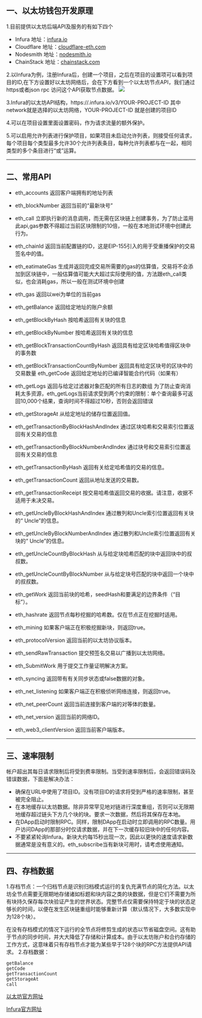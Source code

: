 ## 一、以太坊钱包开发原理

1.目前提供以太坊后端API及服务的有如下四个

* Infura  地址：[infura.io](https://infura.io/)
* Cloudflare 地址：[cloudflare-eth.com](https://cloudflare-eth.com/)
* Nodesmith  地址：[nodesmith.io](https://nodesmith.io/network/ethereum/)
* ChainStack 地址：[chainstack.com](https://chainstack.com/)

2.以Infura为例，注册Infura后，创建一个项目，之后在项目的设置项可以看到项目的ID,在下方设置好以太坊网络后，会在下方看到一个以太坊节点API，我们通过https或者json rpc 访问这个API获取节点数据。
![](/img/1.png)

3.Infura的以太坊API结构，https://<network>.infura.io/v3/YOUR-PROJECT-ID 其中 network就是选择的以太坊网络，YOUR-PROJECT-ID 就是创建的项目ID

4.可以在项目设置里面设置密码，作为请求流量的额外保护。

5.可以启用允许列表进行保护项目，如果项目未启动允许列表，则接受任何请求，每个项目每个类型最多允许30个允许列表条目，每种允许列表都与在一起，相同类型的多个条目进行“或”运算。

------------

## 二、常用API

* eth_accounts  返回客户端拥有的地址列表
* eth_blockNumber 返回当前的“最新块号”
* eth_call 立即执行新的消息调用，而无需在区块链上创建事务，为了防止滥用此api,gas参数不得超过当前区块限制的10倍，一般在本地测试环境中创建此行为。

* eth_chainId 返回当前配置链的ID，这是EIP-155引入的用于受重播保护的交易签名中的值。
* eth_eatimateGas 生成并返回完成交易所需要的gas的估算值，交易将不会添加到区块链中，一般估算值可能大大超过实际使用的值，方法跟eth_call类似，也会消耗gas，所以一般在测试环境中创建
* eth_gas 返回以wei为单位的当前gas
* eth_getBalance 返回给定地址的账户余额
* eth_getBlockByHash 按哈希返回有关块的信息
* eth_getBlockByNumber 按哈希返回有关块的信息
* eth_getBlockTransactionCountByHash 返回具有给定区块哈希值得区块中的事务数
* eth_getBlockTransactionCountByNumber 返回具有给定区块号的区块中的交易数量 
eth_getCode 返回给定地址的已编译智能合约代码（如果有）
* eth_getLogs 返回与给定过滤器对象匹配的所有日志的数组
为了防止查询消耗太多资源，eth_getLogs当前请求受到两个约束的限制：单个查询最多可返回10,000个结果，查询时间不得超过10秒，否则会返回错误
* eth_getStorageAt 从给定地址的储存位置返回值。
* eth_getTransactionByBlockHashAndIndex 通过区块哈希和交易索引位置返回有关交易的信息
* eth_getTransactionByBlockNumberAndIndex 通过块号和交易索引位置返回有关交易的信息
* eth_getTransactionByHash 返回有关给定哈希值的交易的信息。
* eth_getTransactionCount 返回从地址发送的交易数。
* eth_getTransactionReceipt 按交易哈希值返回交易的收据。请注意，收据不适用于未决交易。
* eth_getUncleByBlockHashAndIndex 通过散列和Uncle索引位置返回有关块的“ Uncle”的信息。
* eth_getUncleByBlockNumberAndIndex 通过散列和Uncle索引位置返回有关块的“ Uncle”的信息。
* eth_getUncleCountByBlockHash 从与给定块哈希匹配的块中返回块中的叔叔数。 
* eth_getUncleCountByBlockNumber 从与给定块号匹配的块中返回一个块中的叔叔数。
* eth_getWork  返回当前块的哈希，seedHash和要满足的边界条件（“目标”）。 
* eth_hashrate  返回节点每秒挖掘的哈希数。仅在节点正在挖掘时适用。
* eth_mining 如果客户端正在积极挖掘新块，则返回true。
* eth_protocolVersion 返回当前的以太坊协议版本。
* eth_sendRawTransaction 提交预签名交易以广播到以太坊网络。
* eth_SubmitWork 用于提交工作量证明解决方案。
* eth_syncing  返回带有有关同步状态或false数据的对象。
* eth_net_listening 如果客户端正在积极侦听网络连接，则返回true。
* eth_net_peerCount  返回当前连接到客户端的对等体的数量。
* eth_net_version 返回当前的网络ID。
* eth_web3_clientVersion 返回当前客户端版本。

------------------------------------

## 三、速率限制
帐户超出其每日请求限制后将受到费率限制。当受到速率限制后，会返回错误码及错误数据，下面是解决办法：
* 确保在URL中使用了项目ID。没有项目ID的请求将受到严格的速率限制，甚至被完全阻止。
* 在本地缓存以太坊数据。除非异常罕见地对链进行深度重组，否则可以无限期地缓存超过链头下方几个块的块。要求一次数据，然后将其保存在本地。
* 在DApp启动时限制RPC。同样，限制DApp在启动时立即调用的RPC数量。用户访问DApp的那部分时仅请求数据，并在下一次缓存较旧块中的任何内容。
* 不要紧紧轮询Infura。新块大约每15秒出现一次，因此以更快的速度请求新数据通常是没有意义的。eth_subscribe当有新块可用时，请考虑使用通知。
----------------
## 四、存档数据
1.存档节点：一个归档节点是识别归档模式运行的复仇充满节点的简化方法。以太坊全节点需要无限期地存储诸如标题和块内容之类的块数据，但是它们不需要为所有块持久保存每次块验证产生的世界状态。完整节点仅需要保持特定于块的状态足够长的时间，以便在发生区块链重组时能够重新计算（默认情况下，大多数实现中为128个块）。

在没有存档模式的情况下运行的全节点将修剪生成的状态以节省磁盘空间。这有助于节点的同步时间，并大大降低了存储和计算成本。由于以太坊账户和合约存储的工作方式，这意味着只有存档节点才能为某些早于128个块的RPC方法提供API请求。
2.存档数据：
```
getBalance
getCode
getTransactionCount
getStorageAt
call
```

[以太坊官方网址](https://ethereum.org/zh/developers/ "eth官网")


[Infura官方网址](https://infura.io/docs/ipfs/post/block-put "infura官网")
  








